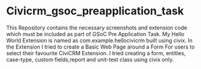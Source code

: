 # Civicrm_gsoc_preapplication_task
This Repository contains the necessary screenshots and extension code which must be included as part of GSoC Pre Application Task. 
My Hello World Extension is named as com.example.hellocivicrm built using civix. In the Extension I tried to create a Basic Web Page around a Form For users to select their favourite CiviCRM Extension. I tried creating a form, entities, case-type, custom fields,report and unit-test class using civix only.
